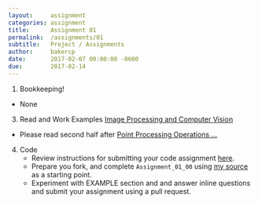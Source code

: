 ```yaml
---
layout:     assignment
categories: assignment
title:      Assignment 01
permalink:  /assignments/01
subtitle:   Project / Assignments
author:     bakercp
date:       2017-02-07 00:00:00 -0600
due:        2017-02-14
---
```


1. Bookkeeping!
  - None
3. Read and Work Examples [Image Processing and Computer Vision](http://openframeworks.cc/ofBook/chapters/image_processing_computer_vision.html)
  - Please read second half after [Point Processing Operations ...](http://openframeworks.cc/ofBook/chapters/image_processing_computer_vision.html#pointprocessingoperationsonimages)
4. Code
    - Review instructions for submitting your code assignment [here](https://github.com/SAIC-ATS/ARTTECH-3039-Spring-2017-Private/blob/master/README.md).
    - Prepare you fork, and complete `Assignment_01_00` using [my source](https://github.com/SAIC-ATS/ARTTECH-3039-Spring-2017-Private/tree/master/bakercp/Assignment_01_00/src) as a starting point.
    - Experiment with EXAMPLE section and and answer inline questions and submit your assignment using a pull request.
